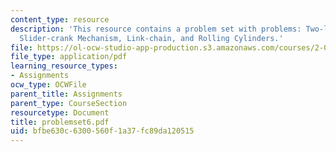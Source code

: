 ```yaml
---
content_type: resource
description: 'This resource contains a problem set with problems: Two-link Pendulum,
  Slider-crank Mechanism, Link-chain, and Rolling Cylinders.'
file: https://ol-ocw-studio-app-production.s3.amazonaws.com/courses/2-003j-dynamics-and-control-i-spring-2007/bfbe630c6300560f1a37fc89da120515_problemset6.pdf
file_type: application/pdf
learning_resource_types:
- Assignments
ocw_type: OCWFile
parent_title: Assignments
parent_type: CourseSection
resourcetype: Document
title: problemset6.pdf
uid: bfbe630c-6300-560f-1a37-fc89da120515
---
```

